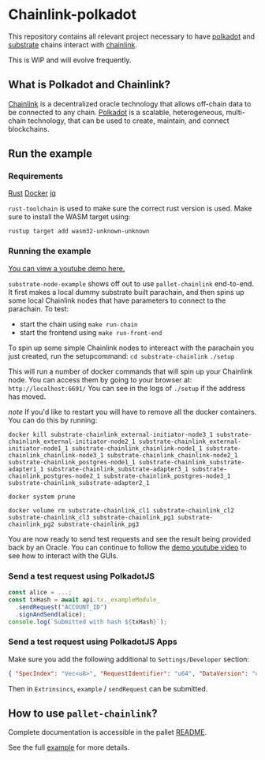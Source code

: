 # Chainlink-polkadot

This repository contains all relevant project necessary to have [polkadot](https://polkadot.network/) and [substrate](https://www.parity.io/substrate/) chains interact with [chainlink](https://chain.link/).

This is WIP and will evolve frequently.

## What is Polkadot and Chainlink?

[Chainlink](https://chain.link/) is a decentralized oracle technology that allows off-chain data to be connected to any chain.
[Polkadot](https://polkadot.network/) is a scalable, heterogeneous, multi-chain technology, that can be used to create, maintain, and connect blockchains.

## Run the example

### Requirements

[Rust](https://www.rust-lang.org/tools/install)
[Docker](https://docs.docker.com/get-docker/)
[jq](https://stedolan.github.io/jq/download/)

`rust-toolchain` is used to make sure the correct rust version is used. Make sure to install the WASM target using:

```
rustup target add wasm32-unknown-unknown
```

### Running the example

[You can view a youtube demo here.](https://www.youtube.com/watch?v=0rZghy0TIOQ&feature=emb_title)

`substrate-node-example` shows off out to use `pallet-chainlink` end-to-end. It first makes a local dummy substrate built parachain, and then spins up some local Chainlink nodes that have parameters to connect to the parachain.
To test:

- start the chain using `make run-chain`
- start the frontend using `make run-front-end`

To spin up some simple Chainlink nodes to intereact with the parachain you just created, run the setupcommand:
`cd substrate-chainlink`
`./setup`

This will run a number of docker commands that will spin up your Chainlink node. You can access them by going to your browser at:
`http://localhost:6691/`
You can see in the logs of `./setup` if the address has moved.

_note_
If you'd like to restart you will have to remove all the docker containers. You can do this by running:

```
docker kill substrate-chainlink_external-initiator-node3_1 substrate-chainlink_external-initiator-node2_1 substrate-chainlink_external-initiator-node1_1 substrate-chainlink_chainlink-node1_1 substrate-chainlink_chainlink-node3_1 substrate-chainlink_chainlink-node2_1 substrate-chainlink_postgres-node1_1 substrate-chainlink_substrate-adapter1_1 substrate-chainlink_substrate-adapter3_1 substrate-chainlink_postgres-node2_1 substrate-chainlink_postgres-node3_1 substrate-chainlink_substrate-adapter2_1

docker system prune

docker volume rm substrate-chainlink_cl1 substrate-chainlink_cl2 substrate-chainlink_cl3 substrate-chainlink_pg1 substrate-chainlink_pg2 substrate-chainlink_pg3
```

You are now ready to send test requests and see the result being provided back by an Oracle. You can continue to follow the [demo youtube video](https://www.youtube.com/watch?v=0rZghy0TIOQ&feature=emb_title) to see how to interact with the GUIs.

### Send a test request using PolkadotJS

```js
const alice = ...;
const txHash = await api.tx._exampleModule_
  .sendRequest("ACCOUNT_ID")
  .signAndSend(alice);
console.log(`Submitted with hash ${txHash}`);
```

### Send a test request using PolkadotJS Apps

Make sure you add the following additional to `Settings/Developer` section:

```json
{ "SpecIndex": "Vec<u8>", "RequestIdentifier": "u64", "DataVersion": "u64" }
```

Then in `Extrinsincs`, `example` / `sendRequest` can be submitted.

## How to use `pallet-chainlink`?

Complete documentation is accessible in the pallet [README](pallet-chainlink/README.md).

See the full [example](substrate-node-example/runtime/src/example.rs) for more details.

